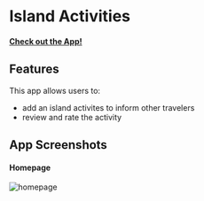 # Island Activities
#### [Check out the App!](https://island-activities.herokuapp.com/)

## Features
This app allows users to:
*   add an island activites to inform other travelers
*   review and rate the activity

## App Screenshots
#### Homepage
![homepage](https://i.imgur.com/IHaDePH.png)


